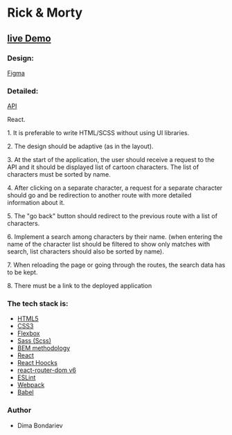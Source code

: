 <h1>Rick & Morty</h1>

<h2><a href="" rel="nofollow">live Demo</a></h2>

<h3>Design:</h3>

<a href="https://www.figma.com/file/wsndIMMisT3mRUm59NtW6U/Rick-and-Morty-(web-responsive)-(Community)?node-id=0%3A1&t=ma3cf4BCrhHZYJ0K-0">Figma</a>

<h3>Detailed:</h3>
<a href="https://rickandmortyapi.com/documentation/">API</a>
<p>React.</p>
<p>1. It is preferable to write HTML/SCSS without using UI libraries.</p>
<p>2. The design should be adaptive (as in the layout).</p>
<p>3. At the start of the application, the user should receive a request to the API and it should be displayed
list of cartoon characters. The list of characters must be sorted
by name.</p>
<p>4. After clicking on a separate character, a request for a separate character should go and be
redirection to another route with more detailed information about it.</p>
<p>5. The "go back" button should redirect to the previous route with a list of characters.</p>
<p>6. Implement a search among characters by their name. (when entering the name of the character
list should be filtered to show only matches with search, list
characters should also be sorted by name).</p>
<p>7. When reloading the page or going through the routes, the search data has
to be kept.</p>
<p>8. There must be a link to the deployed application</p>

<h3>The tech stack is:</h3>
<ul>
<li><a href="https://en.wikipedia.org/wiki/HTML5" rel="nofollow">HTML5</a></li>
<li><a href="https://en.wikipedia.org/wiki/Cascading_Style_Sheets" rel="nofollow">CSS3</a></li>
<li><a href="https://en.wikipedia.org/wiki/CSS_Flexible_Box_Layout" rel="nofollow">Flexbox</a></li>
<li><a href="https://sass-lang.com/" rel="nofollow">Sass (Scss)</a></li>
<li><a href="https://en.bem.info/methodology/" rel="nofollow">BEM methodology</a></li>
<li><a href="https://reactjs.org/" rel="nofollow">React</a></li>
<li><a href="https://reactjs.org/docs/hooks-intro.html" rel="nofollow">React Hoocks</a></li>
<li><a href="https://reactrouter.com/en/main" rel="nofollow">react-router-dom v6</a></li>
<li><a href="https://eslint.org/" rel="nofollow">ESLint</a></li>
<li><a href="https://webpack.js.org/" rel="nofollow">Webpack</a></li>
<li><a href="https://babeljs.io/" rel="nofollow">Babel</a></li>

</ul>

<h3>Author</h3>
<ul>
<li>Dima Bondariev</li>
</ul>
